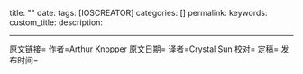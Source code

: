 title: ""
date: 
tags: [IOSCREATOR]
categories: []
permalink: 
keywords: 
custom_title: 
description: 

---
原文链接=
作者=Arthur Knopper
原文日期=
译者=Crystal Sun
校对=
定稿=
发布时间=

<!--此处开始正文-->
